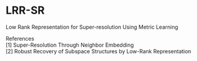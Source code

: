 # LRR-SR
Low Rank Representation for Super-resolution Using Metric Learning 

References</br>
[1] Super-Resolution Through Neighbor Embedding</br>
[2] Robust Recovery of Subspace Structures by Low-Rank Representation
